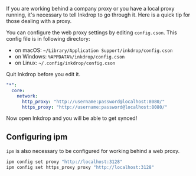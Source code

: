 If you are working behind a company proxy or you have a local proxy running, it's necessary to tell Inkdrop to go through it.
Here is a quick tip for those dealing with a proxy.

You can configure the web proxy settings by editing `config.cson`. This config file is in following directory:

 * on macOS: `~/Library/Application Support/inkdrop/config.cson`
 * on Windows: `%APPDATA%/inkdrop/config.cson`
 * on Linux: `~/.config/inkdrop/config.cson`

Quit Inkdrop before you edit it.

```yaml
"*":
  core:
    network:
      http_proxy: "http://username:password@localhost:8080/"
      https_proxy: "http://username:password@localhost:8080/"
```

Now open Inkdrop and you will be able to get synced!

## Configuring ipm

`ipm` is also necessary to be configured for working behind a web proxy.

```bash
ipm config set proxy "http://localhost:3128"
ipm config set https_proxy proxy "http://localhost:3128"
```
